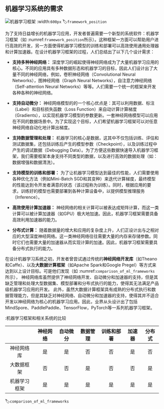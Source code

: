 ## 机器学习系统的需求
![机器学习框架](../img/ch01/framework_position.svg)
:width:`600px`
:label:`framework_position`

为了支持日益增长的机器学习应用，开发者普遍需要一个新型的系统软件：机器学习框架（如 :numref:`framework_position`所示）。这种框架一方面可以帮助用户进行高效的开发，另一方面使得机器学习模型的训练和部署可以高效使用通用处理器和计算加速器。在设计机器学习框架的过程，人们总结出了以下几个设计需求：

-   **支持多种神经网络：**
    深度学习的崛起使得神经网络成为了大量机器学习应用的核心。不同的应用具有多种数据形态和机器学习的目标，因此人们设计出了大量不同的神经网络，例如，卷积神经网络（Convolutional
    Neural Networks），图神经网络（Graph Neural
    Networks），自注意力神经网络（Self-attention Neural
    Networks）等等。人们需要一个统一的框架来开发各种各种的神经网络。

-   **支持自动微分：**
    神经网络模型的的一个核心优点是：其可以利用数据、标注（Label）和目标损失函数（Loss
    Function）来自动计算计算梯度（Gradients），以实现机器学习模型的参数更新。一套神经网络模型可以应用在不同的数据场景中。为了实现这个目标，人们希望机器学习框架可以对任意神经网络自动化地计算出梯度。

-   **支持数据管理和处理：**
    机器学习的核心是数据，这其中不仅包括训练、评估和测试数据集，还包括训练后产生的模型参数（Checkpoint），以及训练过程中产生的调试数据（Debugging
    Data）。为了方便这些数据快速导入机器学习框架，我们需要框架本身支持不同类型的数据，以及进行高效的数据处理（如：数据增强和数据清洗）。

-   **支持模型的训练和部署：**
    为了让机器学习模型达到最佳的性能，人们需要使用各种优化方法（例如Mini-Batch
    SGD和其变种）来迭代计算梯度，最终模型的性能达到令开发者满意的状态（该过程称为训练）。同时，根据应用的要求，训练好的模型也需要部署到各种计算设备中，以提供模型推理服务（Inference）。

-   **高效使用计算加速器：**
    神经网络的相关计算可以被表达成矩阵计算，而这一类计算可以被计算加速器（如GPU）极大地加速。因此，机器学习框架需要具备高效利用加速器的能力。

-   **分布式计算：**
    随着数据量的增大和应用的复杂度上升，人们正设计出与之相对应的大型深度神经网络。这一类神经网络往往需要大量的内存来存储参数。同时它们也需要大量的加速器从而实现计算的加速。因此，机器学习框架需要具备分布式执行的能力。

在设计机器学习系统之初，开发者曾尝试通过传统的**神经网络开发库**（如Theano和Caffe）、以及**大数据计算框架**（如Apache
Spark和Google
Pregel）等方式来达到以上设计目标。可是他们发现（如 :numref:`comparison_of_ml_frameworks`所示），
神经网络库虽然提供了神经网络开发、自动微分和加速器的支持，但是其缺乏管理和处理大型数据集、模型部署和分布式执行的能力，使得其无法满足产品级机器学习应用的开发。
此外，虽然大数据计算框架具有成熟的分布式执行和数据管理能力，但是其缺乏对神经网络、自动微分和加速器的支持，使得其并不适合开发以神经网络为核心的机器学习应用。因此，业界从头设计出了包括MindSpore、PaddlePaddle、TensorFlow，PyTorch等一系列机器学习框架。

:机器学习框架和相关系统的比较

|              | 神经网络 | 自动微分 | 数据管理 | 训练和部署 | 加速器 | 分布式 |
|:-: |:-:| :-: |:-:|:-: |:-:|:-:|
| 神经网络库 | 是      | 是      | 否            | 否        | 是    | 否    |
| 大数据框架 | 否      | 否      | 是            | 否        | 否    | 是    |
| 机器学习框架 | 是      | 是      | 是            | 是        | 是    | 是    |
:label:`comparison_of_ml_frameworks`